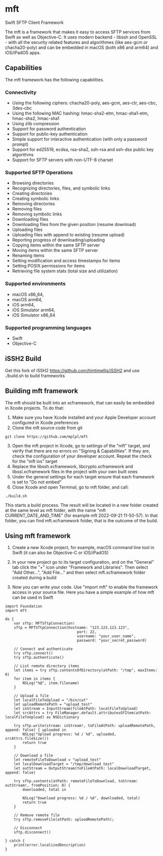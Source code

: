 # mft
Swift SFTP Client Framework

The mft is a framework that makes it easy to access SFTP services from Swift as well as Objective-C. 
It uses modern backend - libssh and OpenSSL - with all the security related features and algorithmes (like aes-gcm or chacha20-poly) and can be embedded in macOS (both x86 and arm64) and iOS/iPadOS apps.

## Capabilities

The mft framework has the following capabilities.

### Connectivity
* Using the following ciphers: chacha20-poly, aes-gcm, aes-ctr, aes-cbc, 3des-cbc 
* Using the following MAC hashing: hmac-sha2-etm, hmac-sha1-etm, hmac-sha2, hmac-sha1
* Using zlib compression
* Support for password authentication
* Support for public-key authentication
* Simple support for interactive authentication (with only a password prompt)
* Support for ed25519, ecdsa, rsa-sha2, ssh-rsa and ssh-dss public key algorithms
* Support for SFTP servers with non-UTF-8 charset

### Supported SFTP Operations
* Browsing directories
* Recognizing directories, files, and symbolic links
* Creating directories
* Creating symbolic links
* Removing directories
* Removing files
* Removing symbolic links
* Downloading files
* Downloading files from the given position (resume download)
* Uploading files
* Uploading files with append to existing (resume upload)
* Reporting progress of downloading/uploading
* Copying items within the same SFTP server
* Moving items within the same SFTP server
* Renaming items
* Setting modification and access timestamps for items
* Setting POSIX permissions for items
* Retrieving file system stats (total size and utilization)

### Supported environments
* macOS x86_64, 
* macOS arm64, 
* iOS arm64, 
* iOS Simulator arm64, 
* iOS Simulator x86_64

### Supported programming languages
* Swift
* Objective-C

## iSSH2 Build

Get this fork of iSSH2 https://github.com/timtimellis/iSSH2 and use ./build.sh to build frameworks

## Building mft framework

The mft should be built into an xcframework, that can easily be embedded in Xcode projects. To do that:

1) Make sure you have Xcode installed and your Apple Developer account configured in Xcode preferences
2) Clone the mft source code from git
```
git clone https://github.com/mplpl/mft
```
3) Open the mft project in Xcode, go to settings of the "mft" target, and verify that there are no errors on "Signing & Capabilities". If they are, check the configuration of your developer account. Repeat the check for the "mft ios" target
4) Replace the libssh.xcframework, libcrypto.xcframework and libssl.xcframework files in the project with your own built ones
5) Under the general settings for each target ensure that each framework is set to "Do not embed"
6) Close Xcode and open Terminal, go to mft folder, and call:
```
./build.sh
```
This starts a build process. The result will be located in a new folder created at the same level as mft folder, with the name "mft CURRENT_DATE_AND_TIME" (for example mft 2022-09-21 11-50-57). In that folder, you can find mft.xcframework folder, that is the outcome of the build.

## Using mft framework

1) Create a new Xcode project, for example, macOS command line tool in Swift (it can also be Objective-C or iOS/iPadOS)

2) In your new project go to its target configuration, and on the "General" tab click the "+" icon under "Framework and Libraries". Then select "Add Other...", "Add File..." and then select mft.xcframework folder created during a build

3) Now you can write your code. Use "import mft" to enable the framework access in your source file. Here you have a simple example of how mft can be used in Swift

```
import Foundation
import mft

do {
    var sftp: MFTSftpConnection!
    sftp = MFTSftpConnection(hostname: "123.123.123.123",
                                 port: 22,
                                 username: "your_user_name",
                                 password: "your_secret_password)
    
    // Connect and authenticate
    try sftp.connect()
    try sftp.authenticate()
    
    // List remote directory items
    let items = try sftp.contentsOfDirectory(atPath: "/tmp", maxItems: 0)
    for item in items {
        NSLog("%@", item.filename)
    }
    
    // Upload a file
    let localFileToUpload = "/bin/cat"
    let uploadRemotePath = "upload_test"
    let inStream = InputStream(fileAtPath: localFileToUpload)
    let srcAttrs = try FileManager.default.attributesOfItem(atPath: localFileToUpload) as NSDictionary
    
    try sftp.write(stream: inStream!, toFileAtPath: uploadRemotePath, append: false) { uploaded in
        NSLog("Upload progress: %d / %d", uploaded, srcAttrs.fileSize())
        return true
    }
    
    // Download a file
    let remoteFileToDownload = "upload_test"
    let localDownloadTarget = "/tmp/download_test"
    let outStream = OutputStream(toFileAtPath: localDownloadTarget, append: false)
    
    try sftp.contents(atPath: remoteFileToDownload, toStream: outStream!, fromPosition: 0) {
        downloaded, total in
        
        NSLog("Download progress: %d / %d", downloaded, total)
        return true
    }
    
    // Remove remote file
    try sftp.removeFile(atPath: uploadRemotePath);
    
    // Disconnect
    sftp.disconnect()
    
} catch {
    print(error.localizedDescription)
}
```


